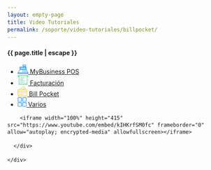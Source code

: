 ```yaml
---
layout: empty-page
title: Video Tutoriales
permalink: /soporte/video-tutoriales/billpocket/
---
```


<div class="default-page">
  <div class="container">
    <div class="page-title">
      <div class="row">
        <div class="col-sm-6">
          <h4 class="unmargin-top">{{ page.title | escape }}</h4>
        </div>
      </div>
    </div>
    <div class="white-box videos">
      <ul class="videos-menu">
        <li>
          <a href="/soporte/video-tutoriales/mybusiness/">
            <img src="/images/icons/mybusiness.png" width="24" alt="" class="hidden-xs">
            MyBusiness POS
          </a>
        </li>
        <li>
          <a href="/soporte/video-tutoriales/factura-electronica">
            <img src="/images/icons/factura.png" width="24" alt="" class="hidden-xs">
            Facturación
          </a>
        </li>
        <li class="active">
          <a href="/soporte/video-tutoriales/billpocket/">
            <img src="/images/icons/bill-pocket.png" width="22" alt="" class="hidden-xs">
            Bill Pocket
          </a>
        </li>
        <li>
          <a href="/soporte/video-tutoriales/varios/">
            <img src="/images/icons/otros.png" width="20" alt="" class="hidden-xs">
            Varios
          </a>
        </li>
      </ul>
      <div class="videos-content">

        <iframe width="100%" height="415" src="https://www.youtube.com/embed/kIHKrfSM0fc" frameborder="0" allow="autoplay; encrypted-media" allowfullscreen></iframe>

      </div>

    </div>
  </div>
</div>
